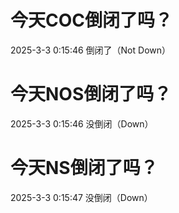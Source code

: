 # 今天COC倒闭了吗？

2025-3-3 0:15:46 倒闭了（Not Down）

# 今天NOS倒闭了吗？

2025-3-3 0:15:46 没倒闭（Down）

# 今天NS倒闭了吗？

2025-3-3 0:15:47 没倒闭（Down）

